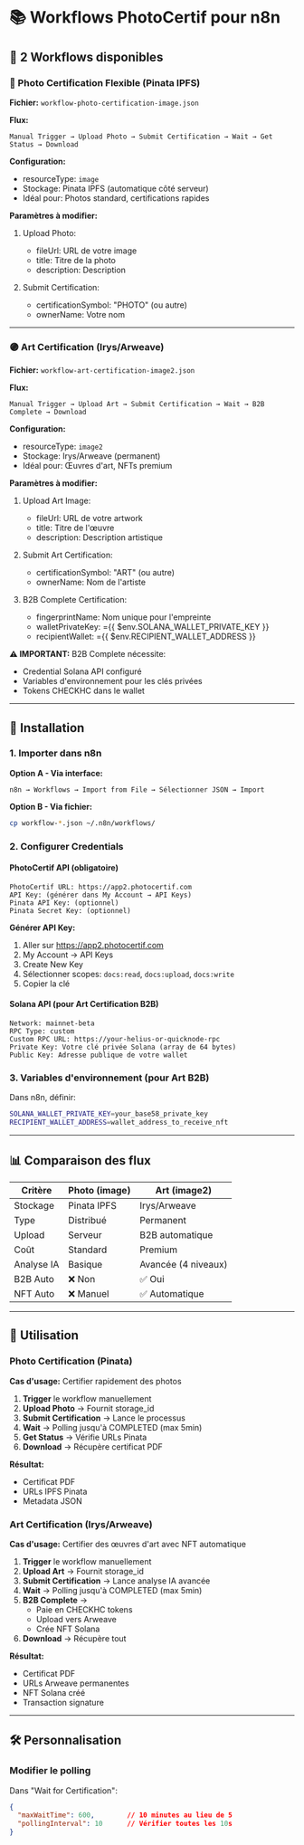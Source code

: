 # 📚 Workflows PhotoCertif pour n8n

## 🎯 2 Workflows disponibles

### 🔵 Photo Certification Flexible (Pinata IPFS)
**Fichier:** `workflow-photo-certification-image.json`

**Flux:**
```
Manual Trigger → Upload Photo → Submit Certification → Wait → Get Status → Download
```

**Configuration:**
- resourceType: `image`
- Stockage: Pinata IPFS (automatique côté serveur)
- Idéal pour: Photos standard, certifications rapides

**Paramètres à modifier:**
1. Upload Photo:
   - fileUrl: URL de votre image
   - title: Titre de la photo
   - description: Description

2. Submit Certification:
   - certificationSymbol: "PHOTO" (ou autre)
   - ownerName: Votre nom

---

### 🟣 Art Certification (Irys/Arweave)
**Fichier:** `workflow-art-certification-image2.json`

**Flux:**
```
Manual Trigger → Upload Art → Submit Certification → Wait → B2B Complete → Download
```

**Configuration:**
- resourceType: `image2`
- Stockage: Irys/Arweave (permanent)
- Idéal pour: Œuvres d'art, NFTs premium

**Paramètres à modifier:**
1. Upload Art Image:
   - fileUrl: URL de votre artwork
   - title: Titre de l'œuvre
   - description: Description artistique

2. Submit Art Certification:
   - certificationSymbol: "ART" (ou autre)
   - ownerName: Nom de l'artiste

3. B2B Complete Certification:
   - fingerprintName: Nom unique pour l'empreinte
   - walletPrivateKey: ={{ $env.SOLANA_WALLET_PRIVATE_KEY }}
   - recipientWallet: ={{ $env.RECIPIENT_WALLET_ADDRESS }}

**⚠️ IMPORTANT:** B2B Complete nécessite:
- Credential Solana API configuré
- Variables d'environnement pour les clés privées
- Tokens CHECKHC dans le wallet

---

## 🚀 Installation

### 1. Importer dans n8n

**Option A - Via interface:**
```
n8n → Workflows → Import from File → Sélectionner JSON → Import
```

**Option B - Via fichier:**
```bash
cp workflow-*.json ~/.n8n/workflows/
```

### 2. Configurer Credentials

#### PhotoCertif API (obligatoire)
```
PhotoCertif URL: https://app2.photocertif.com
API Key: (générer dans My Account → API Keys)
Pinata API Key: (optionnel)
Pinata Secret Key: (optionnel)
```

**Générer API Key:**
1. Aller sur https://app2.photocertif.com
2. My Account → API Keys
3. Create New Key
4. Sélectionner scopes: `docs:read`, `docs:upload`, `docs:write`
5. Copier la clé

#### Solana API (pour Art Certification B2B)
```
Network: mainnet-beta
RPC Type: custom
Custom RPC URL: https://your-helius-or-quicknode-rpc
Private Key: Votre clé privée Solana (array de 64 bytes)
Public Key: Adresse publique de votre wallet
```

### 3. Variables d'environnement (pour Art B2B)

Dans n8n, définir:
```bash
SOLANA_WALLET_PRIVATE_KEY=your_base58_private_key
RECIPIENT_WALLET_ADDRESS=wallet_address_to_receive_nft
```

---

## 📊 Comparaison des flux

| Critère | Photo (image) | Art (image2) |
|---------|---------------|--------------|
| Stockage | Pinata IPFS | Irys/Arweave |
| Type | Distribué | Permanent |
| Upload | Serveur | B2B automatique |
| Coût | Standard | Premium |
| Analyse IA | Basique | Avancée (4 niveaux) |
| B2B Auto | ❌ Non | ✅ Oui |
| NFT Auto | ❌ Manuel | ✅ Automatique |

---

## 🔄 Utilisation

### Photo Certification (Pinata)

**Cas d'usage:** Certifier rapidement des photos

1. **Trigger** le workflow manuellement
2. **Upload Photo** → Fournit storage_id
3. **Submit Certification** → Lance le processus
4. **Wait** → Polling jusqu'à COMPLETED (max 5min)
5. **Get Status** → Vérifie URLs Pinata
6. **Download** → Récupère certificat PDF

**Résultat:**
- Certificat PDF
- URLs IPFS Pinata
- Metadata JSON

### Art Certification (Irys/Arweave)

**Cas d'usage:** Certifier des œuvres d'art avec NFT automatique

1. **Trigger** le workflow manuellement
2. **Upload Art** → Fournit storage_id
3. **Submit Certification** → Lance analyse IA avancée
4. **Wait** → Polling jusqu'à COMPLETED (max 5min)
5. **B2B Complete** → 
   - Paie en CHECKHC tokens
   - Upload vers Arweave
   - Crée NFT Solana
6. **Download** → Récupère tout

**Résultat:**
- Certificat PDF
- URLs Arweave permanentes
- NFT Solana créé
- Transaction signature

---

## 🛠️ Personnalisation

### Modifier le polling

Dans "Wait for Certification":
```json
{
  "maxWaitTime": 600,        // 10 minutes au lieu de 5
  "pollingInterval": 10      // Vérifier toutes les 10s
}
